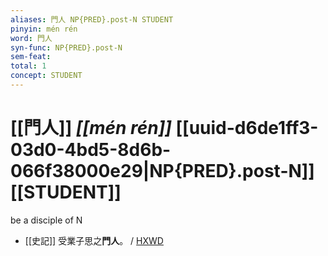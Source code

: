 ```yaml
---
aliases: 門人 NP{PRED}.post-N STUDENT
pinyin: mén rén
word: 門人
syn-func: NP{PRED}.post-N
sem-feat: 
total: 1
concept: STUDENT 
---
```

# [[門人]] *[[mén rén]]*  [[uuid-d6de1ff3-03d0-4bd5-8d6b-066f38000e29|NP{PRED}.post-N]] [[STUDENT]]
be a disciple of N
 - [[史記]] 受業子思之**門人**。 / [HXWD](https://hxwd.org/textview.html?location=KR2a0001_tls_074-2a.4)